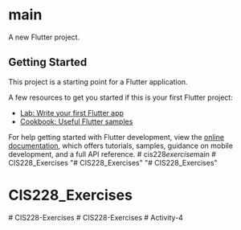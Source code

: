 # main

A new Flutter project.

## Getting Started

This project is a starting point for a Flutter application.

A few resources to get you started if this is your first Flutter project:

- [Lab: Write your first Flutter app](https://docs.flutter.dev/get-started/codelab)
- [Cookbook: Useful Flutter samples](https://docs.flutter.dev/cookbook)

For help getting started with Flutter development, view the
[online documentation](https://docs.flutter.dev/), which offers tutorials,
samples, guidance on mobile development, and a full API reference.
#   c i s 2 2 8 _ e x e r c i s e _ m a i n  
 #   C I S 2 2 8 _ E x e r c i s e s  
 "# CIS228_Exercises" 
"# CIS228_Exercises" 
# CIS228_Exercises
#   C I S 2 2 8 - E x e r c i s e s  
 #   C I S 2 2 8 - E x e r c i s e s  
 #   A c t i v i t y - 4  
 